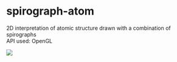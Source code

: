 # spirograph-atom
2D interpretation of atomic structure drawn with a combination of spirographs <br />
API used: OpenGL

![](https://media.giphy.com/media/dQz9K6xDK3Qjjv8vyN/giphy.gif)
